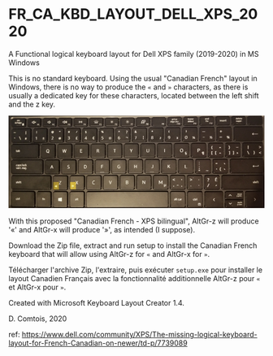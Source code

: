 # FR_CA_KBD_LAYOUT_DELL_XPS_2020
A Functional logical keyboard layout for Dell XPS family (2019-2020) in MS Windows

This is no standard keyboard. Using the usual "Canadian French" layout in Windows, there is no way to produce the `«` and `»` characters, as there is usually a dedicated key for these characters, located between the left shift and the z key.

![Keyboard Image](/FR_CA.png)

With this proposed "Canadian French - XPS bilingual", AltGr-z will produce '«' and AltGr-x will produce '»', as intended (I suppose).

Download the Zip file, extract and run setup to install the Canadian French keyboard that will allow using AltGr-z for `«` and AltGr-x for `»`.

Télécharger l'archive Zip, l'extraire, puis exécuter `setup.exe` pour installer le layout Canadien Français avec la fonctionnalité additionnelle AltGr-z pour `«` et AltGr-x pour `»`.

Created with Microsoft Keyboard Layout Creator 1.4.

D. Comtois, 2020

ref: https://www.dell.com/community/XPS/The-missing-logical-keyboard-layout-for-French-Canadian-on-newer/td-p/7739089
